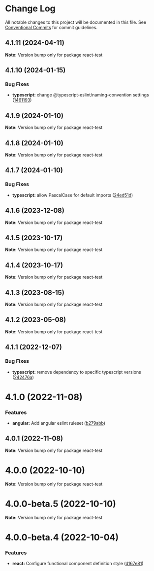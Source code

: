 # Change Log

All notable changes to this project will be documented in this file.
See [Conventional Commits](https://conventionalcommits.org) for commit guidelines.

## 4.1.11 (2024-04-11)

**Note:** Version bump only for package react-test





## 4.1.10 (2024-01-15)


### Bug Fixes

* **typescript:** change @typescript-eslint/naming-convention settings ([1461193](https://github.com/brainbits/eslint-config-brainbits/commit/14611938cf8ccbce9e1812b7ef6b8ed912e085b7))





## 4.1.9 (2024-01-10)

**Note:** Version bump only for package react-test





## 4.1.8 (2024-01-10)

**Note:** Version bump only for package react-test





## 4.1.7 (2024-01-10)


### Bug Fixes

* **typescript:** allow PascalCase for default imports ([24ed51d](https://github.com/brainbits/eslint-config-brainbits/commit/24ed51d4b3d498c92327bf6bf5543904c65c07b5))





## 4.1.6 (2023-12-08)

**Note:** Version bump only for package react-test





## 4.1.5 (2023-10-17)

**Note:** Version bump only for package react-test





## 4.1.4 (2023-10-17)

**Note:** Version bump only for package react-test





## 4.1.3 (2023-08-15)

**Note:** Version bump only for package react-test





## 4.1.2 (2023-05-08)

**Note:** Version bump only for package react-test





## 4.1.1 (2022-12-07)


### Bug Fixes

* **typescript:** remove dependency to specific typescript versions ([242476a](https://github.com/brainbits/eslint-config-brainbits/commit/242476a6f08bf256f74ecf9a88a56ced1ccd63d8))





# 4.1.0 (2022-11-08)


### Features

* **angular:** Add angular eslint ruleset ([b279abb](https://github.com/brainbits/eslint-config-brainbits/commit/b279abb5effae7153038fa2ab4d3850b326dc397))





## 4.0.1 (2022-11-08)

**Note:** Version bump only for package react-test





# 4.0.0 (2022-10-10)

**Note:** Version bump only for package react-test





# 4.0.0-beta.5 (2022-10-10)

**Note:** Version bump only for package react-test





# 4.0.0-beta.4 (2022-10-04)


### Features

* **react:** Configure functional component definition style ([d167e81](https://github.com/brainbits/eslint-config-brainbits/commit/d167e81b04f14dafac47c2087e16ce60ad3a2a62))
